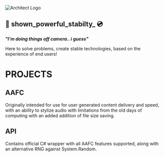 ![Architect Logo](https://architectenterprises.net/lgo.png)

## 📡 shown_powerful_stabilty_ 💿
_**"I'm doing things off camera.. i guess"**_

Here to solve problems, create stable technologies, based on the experience of end users!



# PROJECTS

## AAFC
Originally intended for use for user generated content delivery and speed, with an ability to stylize audio with limitations from the old days of computing with an added addition of file size saving.

## API
Contains official C# wrapper with all AAFC features supported, along with an alternative RNG against System.Random.
